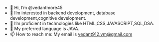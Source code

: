 - 👋 Hi, I’m @vedantmore45
- 👀 I’m interested in backend development, database development,cognitive development.
- 🌱 I’m proficient in technologies like HTML,CSS,JAVASCRIPT,SQL,DSA.
- 💞️ My preferred language is JAVA.
- 📫 How to reach me: My email is vedant912.vm@gmail.com

<!---
vedantmore45/vedantmore45 is a ✨ special ✨ repository because its `README.md` (this file) appears on your GitHub profile.
You can click the Preview link to take a look at your changes.
--->
